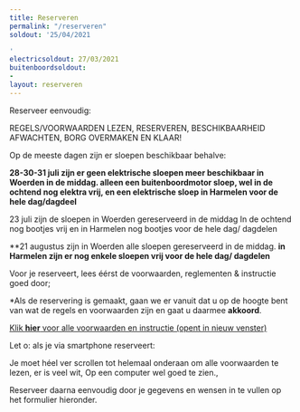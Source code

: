 ```yaml
---
title: Reserveren
permalink: "/reserveren"
soldout: '25/04/2021

'
electricsoldout: 27/03/2021
buitenboordsoldout:
- 
layout: reserveren
---
```



Reserveer eenvoudig:

REGELS/VOORWAARDEN LEZEN, RESERVEREN, BESCHIKBAARHEID AFWACHTEN, BORG OVERMAKEN EN KLAAR! 

Op de meeste dagen zijn er sloepen beschikbaar behalve: 

**28-30-31 juli zijn er geen elektrische sloepen meer beschikbaar in Woerden in de middag. alleen een buitenboordmotor sloep, 
wel in de ochtend nog elektra vrij, 
en een elektrische sloep in Harmelen voor de hele dag/dagdeel**

23 juli zijn de sloepen in Woerden gereserveerd in de middag
In de ochtend nog bootjes vrij  en in Harmelen nog bootjes voor de hele dag/ dagdelen 


**21 augustus zijn in Woerden alle sloepen gereserveerd in de middag.
**in Harmelen zijn er nog enkele sloepen vrij voor de hele dag/ dagdelen**

Voor je reserveert, lees éérst de voorwaarden, reglementen & instructie goed door;

*Als de reservering is gemaakt, gaan we er vanuit dat u op de hoogte bent van wat de regels en voorwaarden zijn en gaat u daarmee  **akkoord**.

[Klik **hier** voor alle voorwaarden en instructie (opent in nieuw venster)](http://descheepsjongens.nl/voorwaarden)

Let o: als je via smartphone reserveert: 

Je moet héel ver scrollen tot helemaal onderaan om alle voorwaarden te lezen, er is veel wit, Op een computer wel goed te zien., 

Reserveer daarna eenvoudig door je gegevens en wensen in te vullen op het formulier hieronder.
